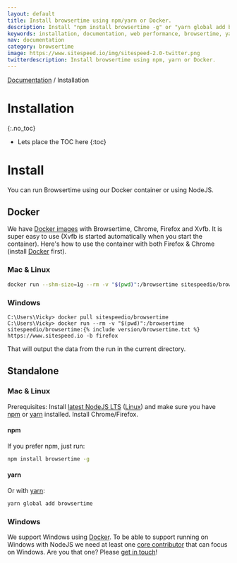 ```yaml
---
layout: default
title: Install browsertime using npm/yarn or Docker.
description: Install "npm install browsertime -g" or "yarn global add browsertime".
keywords: installation, documentation, web performance, browsertime, yarn, npm, docker
nav: documentation
category: browsertime
image: https://www.sitespeed.io/img/sitespeed-2.0-twitter.png
twitterdescription: Install browsertime using npm, yarn or Docker.
---
```

[Documentation](/documentation/browsertime/) / Installation

# Installation
{:.no_toc}

* Lets place the TOC here
{:toc}

# Install
You can run Browsertime using our Docker container or using NodeJS.

## Docker

We have [Docker images](https://hub.docker.com/r/sitespeedio/browsertime/) with Browsertime, Chrome, Firefox and Xvfb. It is super easy to use (Xvfb is started automatically when you start the container). Here's how to use the container with both Firefox & Chrome (install [Docker](https://docs.docker.com/engine/installation/) first).

### Mac & Linux

~~~bash
docker run --shm-size=1g --rm -v "$(pwd)":/browsertime sitespeedio/browsertime:{% include version/browsertime.txt %} --video --visualMetrics https://www.sitespeed.io/
~~~

### Windows

~~~
C:\Users\Vicky> docker pull sitespeedio/browsertime
C:\Users\Vicky> docker run --rm -v "$(pwd)":/browsertime sitespeedio/browsertime:{% include version/browsertime.txt %} https://www.sitespeed.io -b firefox
~~~

That will output the data from the run in the current directory.

## Standalone

### Mac & Linux

Prerequisites: Install [latest NodeJS LTS](https://nodejs.org/en/download/) ([Linux](https://github.com/creationix/nvm)) and make sure you have [npm](https://github.com/npm/npm) or [yarn](https://yarnpkg.com/) installed. Install Chrome/Firefox.

#### npm
If you prefer npm, just run:

~~~bash
npm install browsertime -g
~~~

#### yarn
Or with [yarn](https://yarnpkg.com/):

~~~bash
yarn global add browsertime
~~~

### Windows

We support Windows using [Docker](https://docs.docker.com/engine/installation/windows/). To be able to support running on Windows with NodeJS we need at least one [core contributor](/aboutus/) that can focus on Windows. Are you that one? Please [get in touch](https://github.com/sitespeedio/browsertime/issues/new)!
